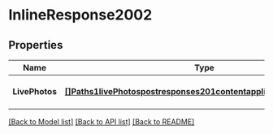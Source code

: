 # InlineResponse2002

## Properties
Name | Type | Description | Notes
------------ | ------------- | ------------- | -------------
**LivePhotos** | [**[]Paths1livePhotospostresponses201contentapplication1jsonschema**](#/paths/~1live_photos/post/responses/201/content/application~1json/schema.md) |  | [optional] [default to null]

[[Back to Model list]](../README.md#documentation-for-models) [[Back to API list]](../README.md#documentation-for-api-endpoints) [[Back to README]](../README.md)

